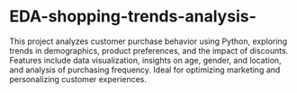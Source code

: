 # EDA-shopping-trends-analysis-
This project analyzes customer purchase behavior using Python, exploring trends in demographics, product preferences, and the impact of discounts. Features include data visualization, insights on age, gender, and location, and analysis of purchasing frequency. Ideal for optimizing marketing and personalizing customer experiences.
